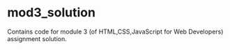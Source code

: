 # mod3_solution
Contains code for module 3 (of HTML,CSS,JavaScript for Web Developers) assignment solution.
